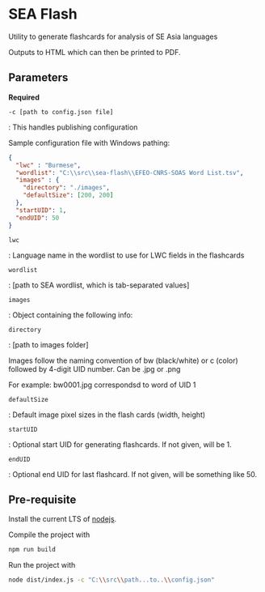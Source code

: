 # SEA Flash

Utility to generate flashcards for analysis of SE Asia languages

Outputs to HTML which can then be printed to PDF.

## Parameters

**Required**

`-c [path to config.json file] `

: This handles publishing configuration

Sample configuration file with Windows pathing:
```json
{
  "lwc" : "Burmese",
  "wordlist": "C:\\src\\sea-flash\\EFEO-CNRS-SOAS Word List.tsv",
  "images" : {
    "directory": "./images",
    "defaultSize": [200, 200]
  },
  "startUID": 1,
  "endUID": 50
}
```

`lwc` 

: Language name in the wordlist to use for LWC fields in the flashcards

`wordlist` 

: [path to SEA wordlist, which is tab-separated values]

`images` 

: Object containing the following info:

`directory`

: [path to images folder]

Images follow the naming convention of bw (black/white) or c (color) followed by 4-digit UID number.
Can be .jpg or .png

For example: bw0001.jpg correspondsd to word of UID 1

`defaultSize`

: Default image pixel sizes in the flash cards (width, height)

`startUID`

: Optional start UID for generating flashcards. If not given, will be 1.

`endUID`

: Optional end UID for last flashcard. If not given, will be something like 50.

## Pre-requisite
Install the current LTS of [nodejs](https://nodejs.org/).

Compile the project with
```bash
npm run build
```

Run the project with
```bash
node dist/index.js -c "C:\\src\\path...to..\\config.json"
```
